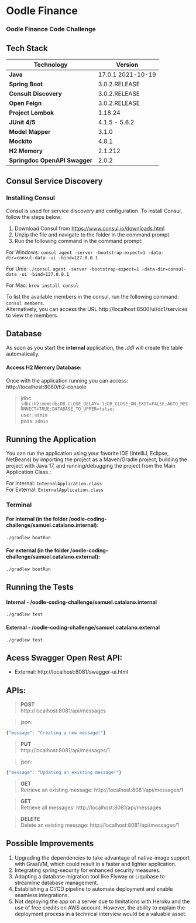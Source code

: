 # Oodle Finance
### Oodle Finance Code Challenge

## Tech Stack
| Technology | Version |
|--|--|
| **Java** | 17.0.1 2021-10-19 |
| **Spring Boot** | 3.0.2.RELEASE |
| **Consult Discovery** | 3.0.2.RELEASE |
| **Open Feign** | 3.0.2.RELEASE |
| **Project Lombok** | 1.18.24 |
| **JUnit 4/5** | 4.1.5 - 5.6.2 |
| **Model Mapper** | 3.1.0 |
| **Mockito** | 4.8.1 |
| **H2 Memory** | 2.1.212 |
| **Springdoc OpenAPI Swagger** | 2.0.2 |

## Consul Service Discovery
### Installing Consul

Consul is used for service discovery and configuration. To install Consul, follow the steps below:

1. Download Consul from https://www.consul.io/downloads.html
2. Unzip the file and navigate to the folder in the command prompt.
3. Run the following command in the command prompt:

For Windows:
`consul agent -server -bootstrap-expect=1 -data-dir=consul-data -ui -bind=127.0.0.1`

For Unix:
`./consul agent -server -bootstrap-expect=1 -data-dir=consul-data -ui -bind=127.0.0.1`

For Mac:
`brew install consul`

To list the available members in the consul, run the following command: `consul members`.   
Alternatively, you can access the URL http://localhost:8500/ui/dc1/services to view the members.


## Database
As soon as you start the **internal** application, the _.ddl_ will create the table automatically.

#### Access H2 Memory Database:

Once with the application running you can access: http://localhost:8080/h2-console

> jdbc: `jdbc:h2:mem:db;DB_CLOSE_DELAY=-1;DB_CLOSE_ON_EXIT=FALSE;AUTO_RECONNECT=TRUE;DATABASE_TO_UPPER=false;`  
> user: `admin`  
> pass: `admin`

## Running the Application
You can run the application using your favorite IDE (IntelliJ, Eclipse, NetBeans) by importing the project as a Maven/Gradle project, building the project with Java 17, and running/debugging the project from the Main Application Class.:

For Internal: `InternalApplication.class`  
For External: `ExternalApplication.class`

### Terminal

#### For internal (in the folder /oodle-coding-challenge/samuel.catalano.internal):
`./gradlew bootRun`

#### For external (in the folder /oodle-coding-challenge/samuel.catalano.external):
`./gradlew bootRun`

## Running the Tests

#### Internal - /oodle-coding-challenge/samuel.catalano.internal
`./gradlew test`

#### External - /oodle-coding-challenge/samuel.catalano.external
`./gradlew test`

## Acess Swagger Open Rest API:
- External: http://localhost:8081/swagger-ui.html

## APIs:

> **POST**  
http://localhost:8081/api/messages

> json:
```javascript
{"message": "Creating a new message!"}
```

> **PUT**  
http://localhost:8081/api/messages/1

> json:
```javascript
{"message": "Updating an existing message!"}
```

> **GET**  
Retrieve an existing message:
http://localhost:8081/api/messages/1

> **GET**  
Retrieve all messages:
http://localhost:8081/api/messages

> **DELETE**  
Delete an existing message:
http://localhost:8081/api/messages/1

## Possible Improvements

1) Upgrading the dependencies to take advantage of native-image support with GraalVM, which could result in a faster and lighter application.
2) Integrating spring-security for enhanced security measures.
3) Adopting a database migration tool like Flyway or Liquibase to streamline database management.
4) Establishing a CI/CD pipeline to automate deployment and enable seamless integrations.
5) Not deploying the app on a server due to limitations with Heroku and the use of free credits on AWS account. However, the ability to explain the deployment process in a technical interview would be a valuable asset.
